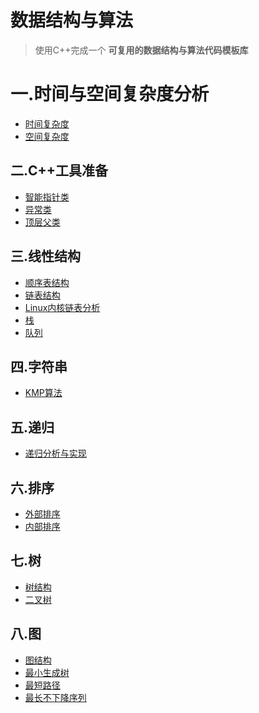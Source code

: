 # 数据结构与算法

> 使用C++完成一个 **可复用的数据结构与算法代码模板库**

# 一.时间与空间复杂度分析

+ [时间复杂度]()
+ [空间复杂度]()

## 二.C++工具准备

+ [智能指针类](https://github.com/ZYBO-o/DataStructure/tree/main/Preparation#%E4%B8%80%E6%99%BA%E8%83%BD%E6%8C%87%E9%92%88%E7%B1%BB)
+ [异常类](https://github.com/ZYBO-o/DataStructure/tree/main/Preparation#%E4%BA%8C%E5%BC%82%E5%B8%B8%E7%B1%BB)
+ [顶层父类](https://github.com/ZYBO-o/DataStructure/tree/main/Preparation#%E4%B8%89%E9%A1%B6%E5%B1%82%E7%88%B6%E7%B1%BB)

## 三.线性结构

+ [顺序表结构]()
+ [链表结构]()
+ [Linux内核链表分析]()
+ [栈]()
+ [队列]()

## 四.字符串

+ [KMP算法]()

## 五.递归

+ [递归分析与实现]()

## 六.排序

+ [外部排序]()
+ [内部排序]()

## 七.树

+ [树结构]()
+ [二叉树]()

## 八.图

+ [图结构]()
+ [最小生成树]()
+ [最短路径]()
+ [最长不下降序列]()





